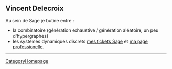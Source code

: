 

## Vincent Delecroix

Au sein de Sage je butine entre : 

* la combinatoire (génération exhaustive / génération aléatoire, un peu d'hypergraphes) 
* les systèmes dynamiques discrets 
<a class="http" href="http://trac.sagemath.org/query?author=~Vincent+Delecroix&amp;col=id&amp;col=summary&amp;col=status&amp;col=type">mes tickets Sage</a> et <a class="http" href="http://www.labri.fr/perso/vdelecro/">ma page professionelle</a>. 



---

 <a href="/CategoryHomepage">CategoryHomepage</a> 
